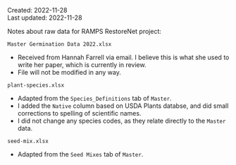 Created: 2022-11-28  
Last updated: 2022-11-28  
  
Notes about raw data for RAMPS RestoreNet project:

`Master Germination Data 2022.xlsx`
- Received from Hannah Farrell via email. I believe this is what she used to write her paper, which is currently in review.
- File will not be modified in any way.  
  

`plant-species.xlsx`
- Adapted from the `Species_Definitions` tab of `Master`.
- I added the `Native` column based on USDA Plants databse, and did small corrections to spelling of scientific names.
- I did not change any species codes, as they relate directly to the `Master` data.

`seed-mix.xlsx`
- Adapted from the `Seed Mixes` tab of `Master`.